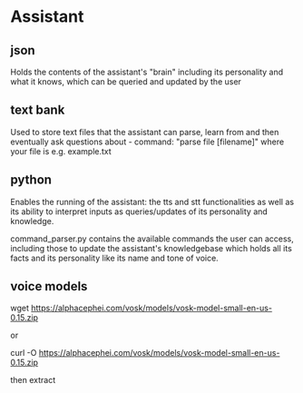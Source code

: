# Assistant

## json
Holds the contents of the assistant's "brain" including its personality and what it knows, which can be queried and updated by the user

## text bank
Used to store text files that the assistant can parse, learn from and then eventually ask questions about - command: "parse file [filename]" where your file is e.g. example.txt

## python
Enables the running of the assistant: the tts and stt functionalities as well as its ability to interpret inputs as queries/updates of its personality and knowledge.

command_parser.py contains the available commands the user can access, including those to update the assistant's knowledgebase which holds all its facts and its personality like its name and tone of voice.

## voice models

wget https://alphacephei.com/vosk/models/vosk-model-small-en-us-0.15.zip

or

curl -O https://alphacephei.com/vosk/models/vosk-model-small-en-us-0.15.zip

then extract
